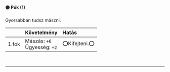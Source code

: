 #### 🟣 Pók (1)

Gyorsabban tudsz mászni.

| |  Követelmény | Hatás  |
| :----------- | :----------- | :----------- |
| 1.fok | Mászás:&nbsp;`+6`<br />Ügyesség:&nbsp;`+2` | ⭕Kifejteni.⭕ |

<br />

---
